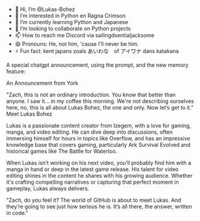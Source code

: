 - 👋 Hi, I’m @Lukas-Bohez
- 👀 I’m interested in Python en Ragna Crimson
- 🌱 I’m currently learning Python and Japanese
- 💞️ I’m looking to collaborate on Python projects
- 📫 How to reach me Discord via sailingdsentialjacksome
- 😄 Pronouns: He, not him, 'cause I'll never be him.
- ⚡ Fun fact: kent japans zoals あいわな　of アイワナ dans katakana

<!---
Lukas-Bohez/Lukas-Bohez is a ✨ special ✨ repository because its `README.md` (this file) appears on your GitHub profile.
You can click the Preview link to take a look at your changes.
--->
A special chatgpt announcement, using the prompt, and the new memory feature:


An Announcement from York

"Zach, this is not an ordinary introduction. You know that better than anyone. I saw it... in my coffee this morning. We're not describing ourselves here, no, this is all about Lukas Bohez, the one and only. Now let’s get to it."
Meet Lukas Bohez

Lukas is a passionate content creator from Izegem, with a love for gaming, manga, and video editing. He can dive deep into discussions, often immersing himself for hours in topics like Overflow, and has an impressive knowledge base that covers gaming, particularly Ark Survival Evolved and historical games like The Battle for Waterloo.

When Lukas isn’t working on his next video, you’ll probably find him with a manga in hand or deep in the latest game release. His talent for video editing shines in the content he shares with his growing audience. Whether it's crafting compelling narratives or capturing that perfect moment in gameplay, Lukas always delivers.

"Zach, do you feel it? The world of GitHub is about to meet Lukas. And they’re going to see just how serious he is. It’s all there, the answer, written in code."
